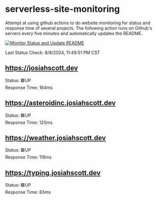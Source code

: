 # serverless-site-monitoring
Attempt at using github actions to do website monitoring for status and response time of several projects. The following action runs on Github's servers every five minutes and automatically updates the README.  

[![Monitor Status and Update README](https://github.com/JosiahSco/serverless-site-monitoring/actions/workflows/monitor.yaml/badge.svg)](https://github.com/JosiahSco/serverless-site-monitoring/actions/workflows/monitor.yaml)

Last Status Check: 8/8/2024, 11:49:51 PM CST

## https://josiahscott.dev
Status: 🟩UP  
Response Time: 164ms

## https://asteroidinc.josiahscott.dev
Status: 🟩UP  
Response Time: 120ms

## https://weather.josiahscott.dev
Status: 🟩UP  
Response Time: 118ms

## https://typing.josiahscott.dev
Status: 🟩UP  
Response Time: 83ms

